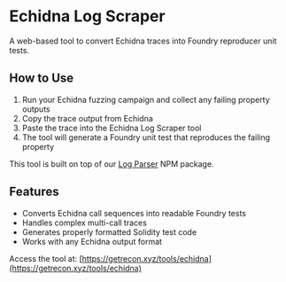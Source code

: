 # Echidna Log Scraper

A web-based tool to convert Echidna traces into Foundry reproducer unit tests.

## How to Use

1. Run your Echidna fuzzing campaign and collect any failing property outputs
2. Copy the trace output from Echidna
3. Paste the trace into the Echidna Log Scraper tool
4. The tool will generate a Foundry unit test that reproduces the failing property

This tool is built on top of our [Log Parser](../oss/logs_parser.md) NPM package.

## Features

- Converts Echidna call sequences into readable Foundry tests
- Handles complex multi-call traces
- Generates properly formatted Solidity test code
- Works with any Echidna output format

Access the tool at: [https://getrecon.xyz/tools/echidna](https://getrecon.xyz/tools/echidna)
